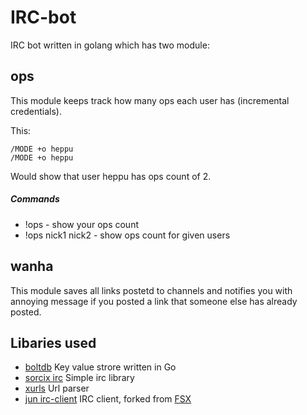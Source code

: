 # IRC-bot
IRC bot written in golang which has two module:

## ops
This module keeps track how many ops each user has (incremental credentials).

This:
```
/MODE +o heppu
/MODE +o heppu
```
Would show that user heppu has ops count of 2.
##### Commands
- !ops - show your ops count
- !ops nick1 nick2 - show ops count for given users

## wanha
This module saves all links postetd to channels and notifies you with annoying message if you posted a link that someone else has already posted.

## Libaries used
- [boltdb](https://github.com/boltdb/bolt) Key value strore written in Go
- [sorcix irc](https://github.com/sorcix/irc) Simple irc library
- [xurls](https://github.com/mvdan/xurls) Url parser
- [jun irc-client](https://github.com/heppu/jun) IRC client, forked from [FSX](https://github.com/FSX/jun)
